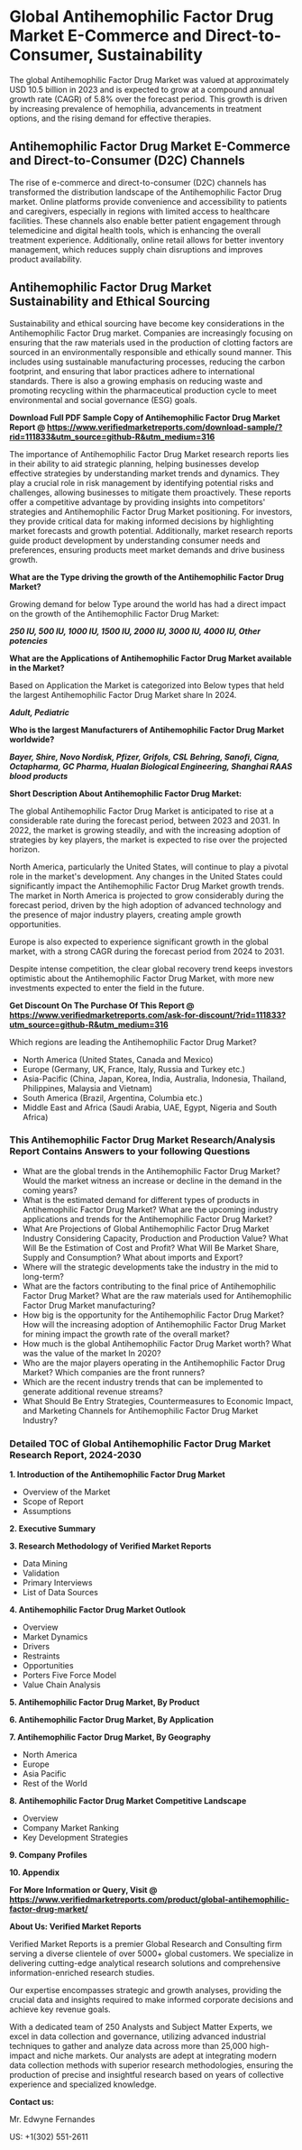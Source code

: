 <h1>Global Antihemophilic Factor Drug Market E-Commerce and Direct-to-Consumer, Sustainability</h1><p class=""><p>The global Antihemophilic Factor Drug Market was valued at approximately USD 10.5 billion in 2023 and is expected to grow at a compound annual growth rate (CAGR) of 5.8% over the forecast period. This growth is driven by increasing prevalence of hemophilia, advancements in treatment options, and the rising demand for effective therapies.</p><h2>Antihemophilic Factor Drug Market E-Commerce and Direct-to-Consumer (D2C) Channels</h2><p>The rise of e-commerce and direct-to-consumer (D2C) channels has transformed the distribution landscape of the Antihemophilic Factor Drug market. Online platforms provide convenience and accessibility to patients and caregivers, especially in regions with limited access to healthcare facilities. These channels also enable better patient engagement through telemedicine and digital health tools, which is enhancing the overall treatment experience. Additionally, online retail allows for better inventory management, which reduces supply chain disruptions and improves product availability.</p><h2>Antihemophilic Factor Drug Market Sustainability and Ethical Sourcing</h2><p>Sustainability and ethical sourcing have become key considerations in the Antihemophilic Factor Drug market. Companies are increasingly focusing on ensuring that the raw materials used in the production of clotting factors are sourced in an environmentally responsible and ethically sound manner. This includes using sustainable manufacturing processes, reducing the carbon footprint, and ensuring that labor practices adhere to international standards. There is also a growing emphasis on reducing waste and promoting recycling within the pharmaceutical production cycle to meet environmental and social governance (ESG) goals.</p></p><p class=""><strong>Download Full PDF Sample Copy of Antihemophilic Factor Drug Market Report @ <a href="https://www.verifiedmarketreports.com/download-sample/?rid=111833&utm_source=github-R&utm_medium=316" target="_blank">https://www.verifiedmarketreports.com/download-sample/?rid=111833&utm_source=github-R&utm_medium=316</a></strong></p><p>The importance of&nbsp;Antihemophilic Factor Drug Market research reports lies in their ability to aid strategic planning, helping businesses develop effective strategies by understanding market trends and dynamics. They play a crucial role in risk management by identifying potential risks and challenges, allowing businesses to mitigate them proactively. These reports offer a competitive advantage by providing insights into competitors' strategies and Antihemophilic Factor Drug Market positioning. For investors, they provide critical data for making informed decisions by highlighting market forecasts and growth potential. Additionally, market research reports guide product development by understanding consumer needs and preferences, ensuring products meet market demands and drive business growth.</p><p><strong>What are the&nbsp;Type driving the growth of the Antihemophilic Factor Drug Market?</strong></p><p id="" class="">Growing demand for below Type around the world has had a direct impact on the growth of the Antihemophilic Factor Drug Market:</p><p class=""><em><strong>250 IU, 500 IU, 1000 IU, 1500 IU, 2000 IU, 3000 IU, 4000 IU, Other potencies</strong></em></p><p class=""><strong>What are the&nbsp;Applications&nbsp;of Antihemophilic Factor Drug Market available in the Market?</strong></p><p id="" class="">Based on Application the Market is categorized into Below types that held the largest Antihemophilic Factor Drug Market share In 2024.</p><p class=""><em><strong>Adult, Pediatric</strong></em></p><p class=""><strong>Who is the largest Manufacturers of Antihemophilic Factor Drug Market worldwide?</strong></p><p><em><strong>Bayer, Shire, Novo Nordisk, Pfizer, Grifols, CSL Behring, Sanofi, Cigna, Octapharma, GC Pharma, Hualan Biological Engineering, Shanghai RAAS blood products</strong></em></p><p id="" class=""><strong>Short Description About Antihemophilic Factor Drug Market:</strong></p><p>The global Antihemophilic Factor Drug Market is anticipated to rise at a considerable rate during the forecast period, between 2023 and 2031. In 2022, the market is growing steadily, and with the increasing adoption of strategies by key players, the market is expected to rise over the projected horizon.</p><p>North America, particularly the United States, will continue to play a pivotal role in the market's development. Any changes in the United States could significantly impact the Antihemophilic Factor Drug Market growth trends. The market in North America is projected to grow considerably during the forecast period, driven by the high adoption of advanced technology and the presence of major industry players, creating ample growth opportunities.</p><p>Europe is also expected to experience significant growth in the global market, with a strong CAGR during the forecast period from 2024 to 2031.</p><p>Despite intense competition, the clear global recovery trend keeps investors optimistic about the Antihemophilic Factor Drug Market, with more new investments expected to enter the field in the future.</p><p id="" class=""><strong>Get Discount On The Purchase Of This Report @ <a href="https://www.verifiedmarketreports.com/ask-for-discount/?rid=111833?utm_source=github-R&utm_medium=316" target="_blank">https://www.verifiedmarketreports.com/ask-for-discount/?rid=111833?utm_source=github-R&utm_medium=316</a></strong></p><p class="">Which regions are leading the Antihemophilic Factor Drug Market?</p><ul><li>North America (United States, Canada and Mexico)</li><li>Europe (Germany, UK, France, Italy, Russia and Turkey etc.)</li><li>Asia-Pacific (China, Japan, Korea, India, Australia, Indonesia, Thailand, Philippines, Malaysia and Vietnam)</li><li>South America (Brazil, Argentina, Columbia etc.)</li><li>Middle East and Africa (Saudi Arabia, UAE, Egypt, Nigeria and South Africa)</li></ul><h3 id="" class="">This Antihemophilic Factor Drug Market Research/Analysis Report Contains Answers to your following Questions</h3><ul><li>What are the global trends in the Antihemophilic Factor Drug Market? Would the market witness an increase or decline in the demand in the coming years?</li><li>What is the estimated demand for different types of products in Antihemophilic Factor Drug Market? What are the upcoming industry applications and trends for the Antihemophilic Factor Drug Market?</li><li>What Are Projections of Global Antihemophilic Factor Drug Market Industry Considering Capacity, Production and Production Value? What Will Be the Estimation of Cost and Profit? What Will Be Market Share, Supply and Consumption? What about imports and Export?</li><li>Where will the strategic developments take the industry in the mid to long-term?</li><li>What are the factors contributing to the final price of Antihemophilic Factor Drug Market? What are the raw materials used for Antihemophilic Factor Drug Market manufacturing?</li><li>How big is the opportunity for the Antihemophilic Factor Drug Market? How will the increasing adoption of Antihemophilic Factor Drug Market for mining impact the growth rate of the overall market?</li><li>How much is the global Antihemophilic Factor Drug Market worth? What was the value of the market In 2020?</li><li>Who are the major players operating in the Antihemophilic Factor Drug Market? Which companies are the front runners?</li><li>Which are the recent industry trends that can be implemented to generate additional revenue streams?</li><li>What Should Be Entry Strategies, Countermeasures to Economic Impact, and Marketing Channels for Antihemophilic Factor Drug Market Industry?</li></ul><h3 id="" class="">Detailed TOC of Global Antihemophilic Factor Drug Market Research Report, 2024-2030</h3><p id="" class=""><strong>1. Introduction of the Antihemophilic Factor Drug Market</strong></p><ul><li>Overview of the Market</li><li>Scope of Report</li><li>Assumptions</li></ul><p id="" class=""><strong>2. Executive Summary</strong></p><p id="" class=""><strong>3. Research Methodology of Verified Market Reports</strong></p><ul><li>Data Mining</li><li>Validation</li><li>Primary Interviews</li><li>List of Data Sources</li></ul><p id="" class=""><strong>4. Antihemophilic Factor Drug Market Outlook</strong></p><ul><li>Overview</li><li>Market Dynamics</li><li>Drivers</li><li>Restraints</li><li>Opportunities</li><li>Porters Five Force Model</li><li>Value Chain Analysis</li></ul><p id="" class=""><strong>5. Antihemophilic Factor Drug Market, By Product</strong></p><p id="" class=""><strong>6. Antihemophilic Factor Drug Market, By Application</strong></p><p id="" class=""><strong>7. Antihemophilic Factor Drug Market, By Geography</strong></p><ul><li>North America</li><li>Europe</li><li>Asia Pacific</li><li>Rest of the World</li></ul><p id="" class=""><strong>8. Antihemophilic Factor Drug Market Competitive Landscape</strong></p><ul><li>Overview</li><li>Company Market Ranking</li><li>Key Development Strategies</li></ul><p id="" class=""><strong>9. Company Profiles</strong></p><p id="" class=""><strong>10. Appendix</strong></p><p id="" class=""><strong>For More Information or Query, Visit @ <a href="https://www.verifiedmarketreports.com/product/global-antihemophilic-factor-drug-market/" target="_blank">https://www.verifiedmarketreports.com/product/global-antihemophilic-factor-drug-market/</a></strong></p><p id="" class=""><strong>About Us: Verified Market Reports</strong></p><p id="" class="">Verified Market Reports is a premier Global Research and Consulting firm serving a diverse clientele of over 5000+ global customers. We specialize in delivering cutting-edge analytical research solutions and comprehensive information-enriched research studies.</p><p id="" class="">Our expertise encompasses strategic and growth analyses, providing the crucial data and insights required to make informed corporate decisions and achieve key revenue goals.</p><p id="" class="">With a dedicated team of 250 Analysts and Subject Matter Experts, we excel in data collection and governance, utilizing advanced industrial techniques to gather and analyze data across more than 25,000 high-impact and niche markets. Our analysts are adept at integrating modern data collection methods with superior research methodologies, ensuring the production of precise and insightful research based on years of collective experience and specialized knowledge.</p><p id="" class=""><strong>Contact us:</strong></p><p id="" class="">Mr. Edwyne Fernandes</p><p id="" class="">US: +1(302) 551-2611</p>